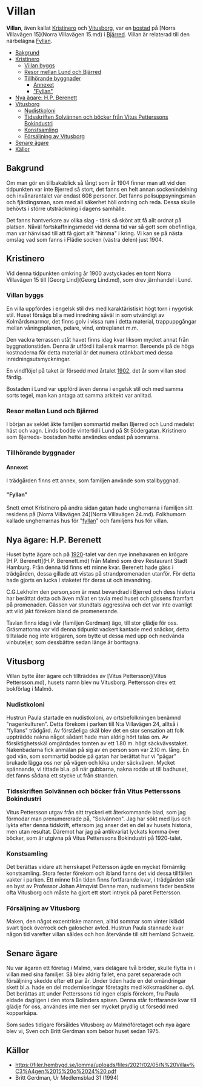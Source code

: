 # Villan

**Villan**, även kallat [Kristinero](Kristinero.md) och [Vitusborg](Vitusborg.md), var en [bostad](bostad.md) på [Norra Villavägen 15](Norra Villavägen 15.md) i [Bjärred](Bjärred.md). Villan är relaterad till den närbelägna [Fyllan](Fyllan.md).

* [Bakgrund](#bakgrund)
* [Kristinero](#kristinero)
  * [Villan byggs](#villan-byggs)
  * [Resor mellan Lund och Bjärred](#resor-mellan-lund-och-bjärred)
  * [Tillhörande byggnader](#tillhörande-byggnader)
    * [Annexet](#annexet)
    * ["Fyllan"](#fyllan)
* [Nya ägare: H.P. Berenett](#nya-ägare-hp-berenett)
* [Vitusborg](#vitusborg)
  * [Nudistkoloni](#nudistkoloni)
  * [Tidsskriften Solvännen och böcker från Vitus Petterssons Bokindustri](#tidsskriften-solvännen-och-böcker-från-vitus-petterssons-bokindustri)
  * [Konstsamling](#konstsamling)
  * [Försäljning av Vitusborg](#försäljning-av-vitusborg)
* [Senare ägare](#senare-ägare)
* [Källor](#källor)

## Bakgrund

Om man gör en tillbakablick så långt som år 1904 finner man att vid den tidpunkten var inte Bjerred så stort, det fanns en helt annan sockenindelning och invånarantalet var endast 608 personer. Det fanns polisuppsyningsman och fjärdingsman, som med all säkerhet höll ordning och reda. Dessa skulle behövts i större utsträckning i dagens samhälle.

Det fanns hantverkare av olika slag - tänk så skönt att få allt ordnat på platsen. Nåväl fortskaffningsmedel vid denna tid var så gott som obefintliga, man var hänvisad till att få gjort allt "himma" i kring. Vi kan se på nästa omslag vad som fanns i Flädie socken (västra delen) just 1904.

## Kristinero

Vid denna tidpunkten omkring år 1900 avstyckades en tomt Norra Villavägen 15 till [Georg Lind](Georg Lind.md), som drev järnhandel i Lund.

### Villan byggs

En villa uppfördes i engelsk stil dvs med karaktäristiskt högt torn i nygotisk stil. Huset försågs bl a med inredning såväl in som utvändigt av Kolmårdsmarmor, det finns golv i vissa rum i detta material, trappuppgångar mellan våningsplanen, pelare, vind, entreplanet m.m.

Den vackra terrassen utåt havet finns idag kvar liksom mycket annat från byggnationstiden. Denna är utförd i italiensk marmor. Beroende på de höga kostnaderna för detta material är det numera otänkbart med dessa inredningsutsmyckningar.

En vindflöjel på taket är försedd med årtalet [1902](1902.md), det år som villan stod färdig.

Bostaden i Lund var uppförd även denna i engelsk stil och med samma sorts tegel, man kan antaga att samma arkitekt var anlitad.

### Resor mellan Lund och Bjärred

I början av seklet åkte familjen sommartid mellan Bjerred och Lund medelst häst och vagn. Linds bodde vintertid i Lund på St Södergatan. Kristinero som Bjerreds- bostaden hette användes endast på somrarna.

### Tillhörande byggnader

#### Annexet

I trädgården finns ett annex, som familjen använde som stallbyggnad.

#### "Fyllan"

Snett emot Kristinero på andra sidan gatan hade ungherrarna i familjen sitt residens på [Norra Villavägen 24](Norra Villavägen 24.md). Folkhumorn kallade ungherrarnas hus för "[fyllan](fyllan.md)" och familjens hus för villan.

## Nya ägare: H.P. Berenett

Huset bytte ägare och på [1920](1920.md)-talet var den nye innehavaren en krögare [H.P. Berenett](H.P. Berenett.md) från Malmö som drev Restaurant Stadt Hamburg. Från denna tid finns ett minne kvar. Berenett hade gäss i trädgården, dessa gillade att vistas på strandpromenaden utanför. För detta hade gjorts en lucka i staketet för deras ut och invandring.

C.G.Lekholm den person,som är mest bevandrad i Bjerred och dess historia har berättat detta och även målat en tavla med huset och gässens framfart på promenaden. Gässen var stundtals aggressiva och det var inte ovanligt att vild jakt förekom bland de promenerande.

Tavlan finns idag i vår (familjen Gerdman) ägo, till stor glädje för oss. Gräsmattorna var vid denna tidpunkt vackert kantade med snäckor, detta tilltalade nog inte krögaren, som bytte ut dessa med upp och nedvända vinbuteljer, som dessbättre sedan länge är borttagna.

## Vitusborg

Villan bytte åter ägare och tillträddes av [Vitus Pettersson](Vitus Pettersson.md), husets namn blev nu Vitusborg. Pettersson drev ett bokförlag i Malmö.

### Nudistkoloni

Hustrun Paula startade en nudistkoloni, av ortsbefolkningen benämnd "nagenkulturen". Detta förekom i parken till N:a Villavägen 24, alltså i "fyllans" trädgård. Av förståeliga skäl blev det en stor sensation att folk uppträdde nakna något sådant hade man aldrig hört talas om. Av försiktighetsskäl omgärdades tomten av ett 1.80 m. högt säckvävsstaket. Nakenbadarna fick anmälan på sig av en person som var 2.10 m. lång. En god vän, som sommartid bodde på gatan har berättat hur vi "pågar" brukade lägga oss ner på vägen och kika under säckväven. Mycket spännande, vi tittade bl.a. på när gubbarna, nakna rodde ut till badhuset, det fanns sådana ett stycke ut från stranden.

### Tidsskriften Solvännen och böcker från Vitus Petterssons Bokindustri

Vitus Pettersson utgav från sitt tryckeri ett återkommande blad, som jag förmodar man prenumererade på, "Solvännen". Jag har sökt med ljus och lykta efter denna tidskrift, eftersom jag anser det en del av husets historia, men utan resultat. Däremot har jag på antikvariat lyckats komma över böcker, som är utgivna på Vitus Petterssons Bokindustri på 1920-talet.

### Konstsamling

Det berättas vidare att herrskapet Pettersson ägde en mycket förnämlig konstsamling. Stora fester förekom och ibland fanns det vid dessa tillfällen vakter i parken. Ett minne från tiden finns fortfarande kvar, i trädgården står en byst av Professor Johan Almqvist Denne man, nudismens fader besökte ofta Vitusborg och måste ha gjort ett stort intryck på paret Pettersson.

### Försäljning av Vitusborg

Maken, den något excentriske mannen, alltid sommar som vinter iklädd svart tjock överrock och galoscher avled. Hustrun Paula stannade kvar någon tid varefter villan såldes och hon återvände till sitt hemland Schweiz.

## Senare ägare

Nu var ägaren ett företag i Malmö, vars delägare två bröder, skulle flytta in i villan med sina familjer. Så blev aldrig fallet, ena paret separerade och försäljning skedde efter ett par år. Under tiden hade en del omändringar skett bl.a. hade en del moderniseringar företagits med köksmaskiner o. dyl. Det berättas att under Petterssons tid ingen elspis förekom, fru Paula eldade dagligen i den stora Bolinders spisen. Denna står fortfarande kvar till glädje för oss, användes inte men ser mycket prydlig ut försedd med kopparkåpa.

Som sades tidigare försåldes Vitusborg av Malmöföretaget och nya ägare blev vi, Sven och Britt Gerdman som bebor huset sedan 1975.

## Källor

* <https://filer.hembygd.se/lomma/uploads/files/2021/02/05/N%20Villav%C3%A4gen%2015%20o%2024%20.pdf>
* Britt Gerdman, Ur Medlemsblad 31 (1994)
